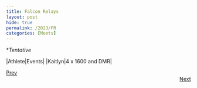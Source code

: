 ```yaml
---
title: Falcon Relays
layout: post
hide: true
permalink: /2023/FR
categories: [Meets]
---
```


**Tentative*

|Athlete|Events|
|Kaitlyn|4 x 1600 and DMR|

<div style="text-align: left"> <a href="{{site.baseurl}}/2023/SM">Prev</a></div> 
<div style="text-align: right"> <a href="{{site.baseurl}}/2023/MCI">Next</a></div>